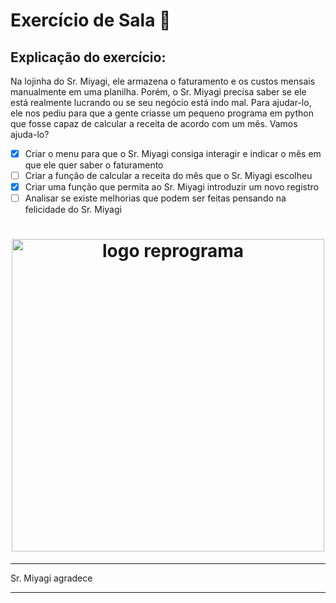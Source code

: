 # Exercício de Sala 🏫  


## Explicação do exercício:

Na lojinha do Sr. Miyagi, ele armazena o faturamento e os custos mensais manualmente em uma planilha. Porém, o Sr. Miyagi precisa saber se ele está realmente lucrando ou se seu negócio está indo mal.
Para ajudar-lo, ele nos pediu para que a gente criasse um pequeno programa em python que fosse capaz de calcular a receita de acordo com um mês. Vamos ajuda-lo?


- [x] Criar o menu para que o Sr. Miyagi consiga interagir e indicar o mês em que ele quer saber o faturamento
- [ ] Criar a função de calcular a receita do mês que o Sr. Miyagi escolheu
- [x] Criar uma função que permita ao Sr. Miyagi introduzir um novo registro
- [ ] Analisar se existe melhorias que podem ser feitas pensando na felicidade do Sr. Miyagi

<h1 align="center">
  <img src="../../assets/image.png" alt="logo reprograma" width="500">
</h1>
<hr>
Sr. Miyagi agradece
<hr>
